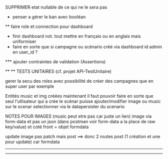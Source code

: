 SUPPRIMER etat nullable de ce qui ne le sera pas


* penser a gérer le ban avec booléan

** faire role et connection pour dashboard
+ finir dashboard not. tout mettre en français ou en anglais mais uniformiser
+ faire en sorte que si campagne ou scénario créé via dashboard id admin en user_id ?

*** ajouter contraintes de validation (Assertions)

** ** TESTS UNITAIRES (cf. projet API-TestUnitaire)

gerer la secu des roles avec possibilité de créer des campagnes que en super user par exemple


Entités music et img créées maintenant il faut pouvoir faire en sorte que seul l'utlisateur qui a crée le scénar puisse ajouter/modifier image ou music sur le scenar selectionner via le datapersister du scenario

NOTES POUR IMAGES (music peut etre pas car juste un lien)
image via form-data et pas un json (dans postman voir form-data a la place de raw key/value)
et coté front = objet formdata

update image pas patch mais post ==> donc 2 routes post (1 création et une pour update) car formdata

----------------------------------------------------------------------------
----------------------------------------------------------------------------

